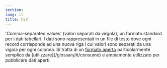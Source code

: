 ```yaml
---
section: 
lang: it
title: CSV
---
```


'Comma-separated values' (valori separati da virgola), un formato standard per i dati tabellari. I dati sono rappresentati in un file di testo dove ogni record corrisponde ad una nuova riga i cui valori sono separati da una vigola per ogni colonna. Si tratta di un [formato aperto](/glossary/it/open-format/) particolarmente semplice da [utilizzare]{/glossary/it/consume} e ampiamente utilizzato per pubblicare dati aperti.
